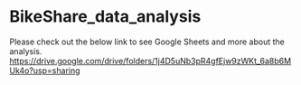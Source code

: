 # BikeShare_data_analysis

Please check out the below link to see Google Sheets and more about the analysis.
https://drive.google.com/drive/folders/1j4D5uNb3pR4gfEjw9zWKt_6a8b6MUk4o?usp=sharing

